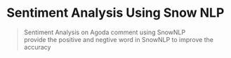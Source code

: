 # Sentiment Analysis Using Snow NLP
> Sentiment Analysis on Agoda comment using SnowNLP<br>
provide the positive and negtive word in SnowNLP to improve the accuracy
